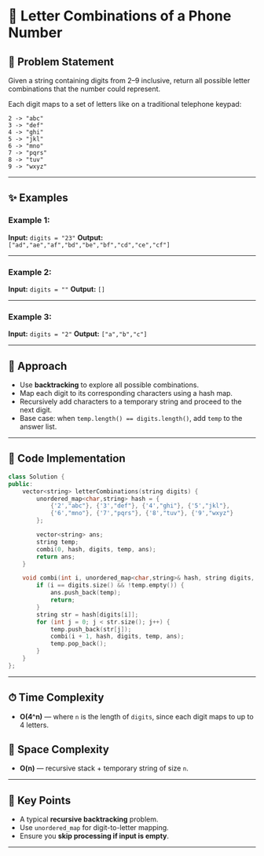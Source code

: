 
# 🔢 Letter Combinations of a Phone Number

## 📝 Problem Statement

Given a string containing digits from 2–9 inclusive, return all possible letter combinations that the number could represent.

Each digit maps to a set of letters like on a traditional telephone keypad:

```
2 -> "abc"
3 -> "def"
4 -> "ghi"
5 -> "jkl"
6 -> "mno"
7 -> "pqrs"
8 -> "tuv"
9 -> "wxyz"
```

---

## ✨ Examples

### Example 1:

**Input:**
`digits = "23"`
**Output:**
`["ad","ae","af","bd","be","bf","cd","ce","cf"]`

---

### Example 2:

**Input:**
`digits = ""`
**Output:**
`[]`

---

### Example 3:

**Input:**
`digits = "2"`
**Output:**
`["a","b","c"]`

---

## 🚀 Approach

* Use **backtracking** to explore all possible combinations.
* Map each digit to its corresponding characters using a hash map.
* Recursively add characters to a temporary string and proceed to the next digit.
* Base case: when `temp.length() == digits.length()`, add `temp` to the answer list.

---

## 🔢 Code Implementation

```cpp
class Solution {
public:
    vector<string> letterCombinations(string digits) {
        unordered_map<char,string> hash = {
            {'2',"abc"}, {'3',"def"}, {'4',"ghi"}, {'5',"jkl"},
            {'6',"mno"}, {'7',"pqrs"}, {'8',"tuv"}, {'9',"wxyz"}
        };

        vector<string> ans;
        string temp;
        combi(0, hash, digits, temp, ans);
        return ans;
    }

    void combi(int i, unordered_map<char,string>& hash, string digits, string& temp, vector<string>& ans) {
        if (i == digits.size() && !temp.empty()) {
            ans.push_back(temp);
            return;
        }
        string str = hash[digits[i]];
        for (int j = 0; j < str.size(); j++) {
            temp.push_back(str[j]);
            combi(i + 1, hash, digits, temp, ans);
            temp.pop_back();
        }
    }
};
```

---

## ⏱ Time Complexity

* **O(4^n)** — where `n` is the length of `digits`, since each digit maps to up to 4 letters.

## 💾 Space Complexity

* **O(n)** — recursive stack + temporary string of size `n`.

---

## 🌟 Key Points

* A typical **recursive backtracking** problem.
* Use `unordered_map` for digit-to-letter mapping.
* Ensure you **skip processing if input is empty**.

---
